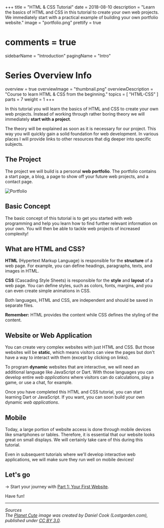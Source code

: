 +++
title = "HTML & CSS Tutorial"
date = 2018-08-10
description = "Learn the basics of HTML and CSS in this tutorial to create your own web projects. We immediately start with a practical example of building your own portfolio website."
image = "portfolio.png"
prettify = true
# comments = true

sidebarName = "Introduction"
pagingName = "Intro"

# Series Overview Info
overview = true
overviewImage = "thumbnail.png"
overviewDescription = "Course to learn HTML & CSS from the beginning."
topics = [ "HTML-CSS" ]
parts = 7
weight = 1
+++

In this tutorial you will learn the basics of HTML and CSS to create your own web projects. Instead of working through rather boring theory we will immediately **start with a project**.

The theory will be explained as soon as it is necessary for our project. This way you will quickly gain a solid foundation for web development. In various places I will provide links to other resources that dig deeper into specific subjects.


## The Project

The project we will build is a personal **web portfolio**. The portfolio contains a start page, a blog, a page to show off your future web projects, and a contact page.


<img src="portfolio.png" alt="Portfolio" class="img-thumbnail">


## Basic Concept

The basic concept of this tutorial is to get you started with web programming and help you learn how to find further relevant information on your own. You will then be able to tackle web projects of increased complexity!


## What are HTML and CSS?

**HTML** (Hypertext Markup Language) is responsible for the **structure** of a web page. For example, you can define headings, paragraphs, texts, and images in HTML.

**CSS** (Cascading Style Sheets) is responsible for the **style** and **layout** of a web page. You can define styles, such as colors, fonts, margins, and you can even create simple animations in CSS.

Both languages, HTML and CSS, are independent and should be saved in separate files.

<div class="alert alert-info">
  <strong>Remember:</strong> HTML provides the content while CSS defines the styling of the content.
</div>


## Website or Web Application

You can create very complex websites with just HTML and CSS. But those websites will be **static**, which means visitors can view the pages but don't have a way to interact with them (except by clicking on links).

To program **dynamic** websites that are interactive, we will need an additional language like JavaScript or Dart. With those languages you can develop entire *web applications* where visitors can do calculations, play a game, or use a chat, for example.

Once you have completed this HTML and CSS tutorial, you can start learning Dart or JavaScript. If you want, you can soon build your own dynamic *web applications*.


## Mobile

Today, a large portion of website access is done through mobile devices like smartphones or tables. Therefore, it is essential that our website looks great on small displays. We will certainly take care of this during this tutorial.

Even in subsequent tutorials where we'll develop interactive web applications, we will make sure they run well on mobile devices!


## Let's go

&rarr; Start your journey with [Part 1: Your First Website](/library/html-css/part1/).

Have fun!


***

*Sources*<br>
<em class="small">
The [Planet Cute](http://www.lostgarden.com/2007/05/dancs-miraculously-flexible-game.html) image was created by Daniel Cook (Lostgarden.com), published under [CC BY 3.0](http://creativecommons.org/licenses/by/3.0/us/).
</em>
